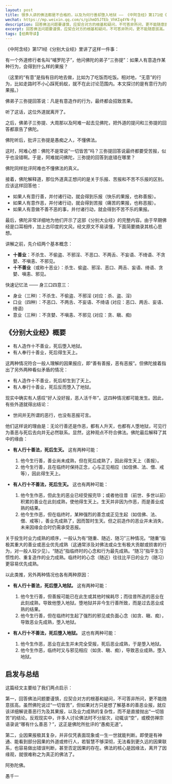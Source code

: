 ```yaml
---
layout: post
title: 很多人讲的佛法都是不合格的，以及为何行善却堕入地狱 —— 《中阿含经》第171经《分别大业经》浅析
wechat: https://mp.weixin.qq.com/s/gihmD5JTEb_VhKIq4YN-Fg
description: 回答佛法问题要谨慎，应契合对方的根基和疑问，不可答非所问，更不能随意拔高。
excerpt: 回答佛法问题要谨慎，应契合对方的根基和疑问，不可答非所问，更不能随意拔高。
tags: [经典导读]
---
```


《中阿含经》第171经《分别大业经》里讲了这样一件事：

有一个外道修行者名叫“哺罗陀子”，他问佛陀的弟子“三弥提”：如果人有意造作某种行为，会得到什么样的果报？

（这里的“有意”是指有目的地去做，比如为了吃饭而吃饭。相对地，“无意”的行为，比如走路时不小心踩死蚂蚁，就不在此讨论范围内。本文探讨的是有意行为的果报。）

佛弟子三弥提回答说：凡是有意造作的行为，最终都会招致苦果。

听了这话，这位外道就离开了。

之后，佛弟子三弥提、大周那以及阿难一起去见佛陀，把外道的提问和三弥提的回答都禀告了佛陀。

佛陀听后，批评三弥提是愚痴之人，不懂佛法。

这时，阿难心想：佛陀不是常说“一切皆苦”吗？三弥提回答说最终都要受苦报，似乎也没错啊。于是，阿难就问佛陀，三弥提的回答到底错在哪里？

佛陀同样批评阿难也不懂佛法的真义。

接着，佛陀解释道，那位外道真正想问的是关于乐报、苦报和不苦不乐报的区别。应该这样回答他：
* 如果人有意行善，并付诸行动，就会得到乐报（快乐的果报，也称善报）。
* 如果人有意作恶，并付诸行动，就会得到苦报（痛苦的果报，也称恶报）。
* 如果人有意做不善不恶的事，并付诸行动，就会得到不苦不乐的果报。

最后，佛陀非常详细地为他们开示了这部《分别大业经》的完整内容。由于早期佛经是口耳相传，加上古印度的文风，经文原文不易读懂，下面简要摘录其核心思想。

讲解之前，先介绍两个基本概念：
* **十善业**：不杀生、不偷盗、不邪淫、不恶口、不两舌、不妄语、不绮语、不贪婪、不嗔恚、不邪见。
* **十不善业**（或称十恶业）：杀生、偷盗、邪淫、恶口、两舌、妄语、绮语、贪婪、嗔恚、邪见。

快速记忆法 —— 身三口四意三：
* 身业（三种）：不杀生、不偷盗、不邪淫 (对应：杀、盗、淫)
* 口业（四种）：不恶口、不两舌、不妄语、不绮语 (对应：恶口、两舌、妄语、绮语)
* 意业（三种）：不贪婪、不嗔恚、不邪见 (对应：贪、瞋、痴)

## 《分别大业经》概要
* 有人造作十不善业，死后堕入地狱。
* 有人奉行十善业，死后得生天上。

这两种情况符合一般人理解的因果报应，即“善有善报，恶有恶报”。但佛陀接着指出了另外两种看似矛盾的情况：

* 有人造作十不善业，死后却生到了天上。
* 有人奉行十善业，死后反而堕入了地狱。

现实中确实有人感叹“好人没好报，恶人活千年”。这四种情况都可能发生。因此，有些外道就得出结论：

* 世间并无所谓的恶行，也没有恶报可言。

他们这样说的理由是：无论行善还是作恶，都有人升天，也都有人堕地狱，可见行为善恶与死后去向并无必然联系。显然，这种观点不符合佛法。佛陀最后解释了其中的缘由：

* **有人行十善法，死后生天。** 这有两种可能：
    1.  他今生行善，善业尚未成熟，但在死后成熟了，因此得生天上（善报）。
    2.  他今生行善，且在临终时保持正念，心与正见相应（如信佛、法、僧、戒等），因此得生天上。

* **有人行十不善法，死后生天。** 这也有两种可能：
    1.  他今生作恶，但此生的恶业已经受报完毕；或者他往昔（前世、多世以前）积累的善业在此刻成熟，使他得生天上。生天并非因为作恶，而是善业成熟的结果。
    2.  他今生作恶，但在临终时，某种强烈的善念或正见生起（如信佛、法、僧、戒等），善业先成熟了，因而暂时生天。但之前造作的恶业并未消失，未来因缘会合时仍需承受恶报。

关于投生时业力成熟的顺序，一般认为有“随重、随近、随习”三种情况。“随重”指极其重大的善业或恶业优先成熟（这通常涉及对佛法或众生有极大贡献或损害的行为，对一般人较少见）。“随近”指临终时的心念和行为最先成熟。“随习”指平生习惯性的、重复造作的业力成熟。临终时的心念（随近）往往比平日的业力（随习）更容易优先成熟。

以此类推，另外两种情况也各有两种原因：

* **有人行十善法，死后堕入地狱。** 这有两种可能：
    1.  他今生行善，但善报可能已在此生或其他时候耗尽；而往昔所造的恶业在此刻成熟，导致他堕入地狱。堕地狱并非今生行善所致，而是过去恶业成熟的结果。
    2.  他今生行善，但在临终时生起了强烈的邪见或负面心念（如贪、瞋、痴），导致恶业先成熟，堕入地狱。

* **有人行十不善法，死后堕入地狱。** 这也有两种可能：
    1.  他今生作恶，恶业在此生并未完全受报，死后恶业成熟，于是堕入地狱。
    2.  他今生作恶，临终时又与邪见相应（如贪、瞋、痴），导致恶业成熟，堕入地狱。

## 启发与总结

这篇经文主要给了我们两点启示：

第一，回答佛法问题要谨慎，应契合对方的根基和疑问，不可答非所问，更不能随意拔高。虽然佛陀说过“一切皆苦”，但如果对方只是想了解基本的善恶业报，就应该详细解说善恶行为及其果报，以及业力成熟的复杂性，而不是直接抛出“一切皆苦”的结论。反观现实中，许多人讨论佛法时不分层次，动辄谈“空”，或模仿禅宗语录说“哪有什么善恶？”，这正是佛陀所批评的“愚痴无道”。

第二，业因果报极其复杂，并非仅凭表面现象或一生一世就能判断。即使是有神通、能看到部分因果的外道或修行人，若智慧不够深彻，无法看到更久远的因果联系，也容易做出错误判断，甚至否定因果的存在。佛法的核心是因缘法，离开了因缘观，就很难称之为真正的佛法了。

阿弥陀佛。

愚千一